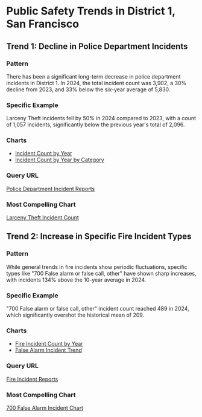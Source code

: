 # Public Safety Trends in District 1, San Francisco

## Trend 1: Decline in Police Department Incidents
### Pattern
There has been a significant long-term decrease in police department incidents in District 1. In 2024, the total incident count was 3,902, a 30% decline from 2023, and 33% below the six-year average of 5,830.

### Specific Example
Larceny Theft incidents fell by 50% in 2024 compared to 2023, with a count of 1,057 incidents, significantly below the previous year's total of 2,096.

### Charts
- [Incident Count by Year](../static/chart_260457.png)
- [Incident Count by Year by Category](../static/chart_86f2d8.png)

### Query URL
[Police Department Incident Reports](https://data.sfgov.org/resource/wg3w-h783.json?%24query=SELECT+Incident_Category%2C+Incident_Subcategory%2C+supervisor_district%2C+CASE+WHEN+Incident_Category+IN+%28%27Assault%27%2C+%27Homicide%27%2C+%27Rape%27%2C+%27Robbery%27%2C+%27Human+Trafficking+%28A%29%2C+Commercial+Sex+Acts%27%2C+%27Human+Trafficking%2C+Commercial+Sex+Acts%27%2C+%27Human+Trafficking+%28B%29%2C+Involuntary+Servitude%27%2C+%27Offences+Against+The+Family+And+Children%27%2C+%27Weapons+Carrying+Etc%27%2C+%27Weapons+Offense%27%2C+%27Weapons+Offence%27%29+THEN+%27Violent+Crime%27+WHEN+Incident_Category+IN+%28%27Arson%27%2C+%27Burglary%27%2C+%27Forgery+And+Counterfeiting%27%2C+%27Fraud%27%2C+%27Larceny+Theft%27%2C+%27Motor+Vehicle+Theft%27%2C+%27Motor+Vehicle+Theft%3F%27%2C+%27Stolen+Property%27%2C+%27Vandalism%27%2C+%27Embezzlement%27%2C+%27Recovered+Vehicle%27%2C+%27Vehicle+Impounded%27%2C+%27Vehicle+Misplaced%27%29+THEN+%27Property+Crime%27+WHEN+Incident_Category+IN+%28%27Drug+Offense%27%2C+%27Drug+Violation%27%29+THEN+%27Drug+Crimes%27+ELSE+%27Other+Crimes%27+END+AS+grouped_category%2C+Report_Type_Description%2C+Police_District%2C+date_trunc_y%28Report_Datetime%29+AS+year%2C+COUNT%28%2A%29+AS+incident_count+WHERE+Report_Datetime+%3E%3D%272014-01-01%27+GROUP+BY+supervisor_district%2C+grouped_category%2C+Report_Type_Description%2C+Police_District%2C+Incident_Category%2C+Incident_Subcategory%2C+year+ORDER+BY+year+%2C+grouped_category+LIMIT+5000+OFFSET+35000)

### Most Compelling Chart
[Larceny Theft Incident Count](../static/chart_5eca3d0c.png)

## Trend 2: Increase in Specific Fire Incident Types
### Pattern
While general trends in fire incidents show periodic fluctuations, specific types like "700 False alarm or false call, other" have shown sharp increases, with incidents 134% above the 10-year average in 2024.

### Specific Example
"700 False alarm or false call, other" incident count reached 489 in 2024, which significantly overshot the historical mean of 209.

### Charts
- [Fire Incident Count by Year](../static/chart_3b318b.png)
- [False Alarm Incident Trend](../static/chart_9876d8ff.png)

### Query URL
[Fire Incident Reports](https://data.sfgov.org/resource/wr8u-xric.json?%24query=SELECT+date_trunc_y%28incident_date%29+AS+year%2C+count%28%2A%29+AS+fire_incident_count%2C+sum%28estimated_property_loss%29+AS+estimated_property_loss_sum%2C+sum%28estimated_contents_loss%29+AS+estimated_contents_loss_sum%2C+sum%28fire_fatalities%29+AS+fire_fatalities_sum%2C+sum%28fire_injuries%29+AS+fire_injuries_sum%2C+sum%28civilian_fatalities%29+AS+civilian_fatalities_sum%2C+sum%28civilian_injuries%29+AS+civilian_injuries_sum%2C+primary_situation%2C+property_use%2C+structure_type%2C+supervisor_district%2C+neighborhood_district+WHERE+incident_date+%3E%3D%272014-01-01%27+GROUP+BY+year%2C+primary_situation%2C+property_use%2C+structure_type%2C+supervisor_district%2C+neighborhood_district+ORDER+BY+year+LIMIT+5000+OFFSET+0)

### Most Compelling Chart
[700 False Alarm Incident Chart](../static/chart_9876d8ff.png)
